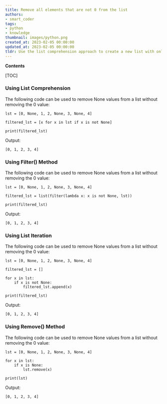 ```yaml
---
title: Remove all elements that are not 0 from the list
authors:
- smart_coder
tags:
- python
- knowledge
thumbnail: images/python.png
created_at: 2023-02-05 00:00:00
updated_at: 2023-02-05 00:00:00
tldr: Use the list comprehension approach to create a new list with only non-None values, but excluding 0 values by adding an if-statement to the expression.
---
```


**Contents**

[TOC]

### Using List Comprehension

The following code can be used to remove None values from a list without removing the 0 value:

```
lst = [0, None, 1, 2, None, 3, None, 4]

filtered_lst = [x for x in lst if x is not None]

print(filtered_lst)
```

Output:
```
[0, 1, 2, 3, 4]
```

### Using Filter() Method

The following code can be used to remove None values from a list without removing the 0 value:

```
lst = [0, None, 1, 2, None, 3, None, 4]

filtered_lst = list(filter(lambda x: x is not None, lst))

print(filtered_lst)
```

Output:
```
[0, 1, 2, 3, 4]
```

### Using List Iteration

The following code can be used to remove None values from a list without removing the 0 value:

```
lst = [0, None, 1, 2, None, 3, None, 4]

filtered_lst = []

for x in lst:
    if x is not None:
        filtered_lst.append(x)

print(filtered_lst)
```

Output:
```
[0, 1, 2, 3, 4]
```

### Using Remove() Method

The following code can be used to remove None values from a list without removing the 0 value:

```
lst = [0, None, 1, 2, None, 3, None, 4]

for x in lst:
    if x is None:
        lst.remove(x)

print(lst)
```

Output:
```
[0, 1, 2, 3, 4]
```
